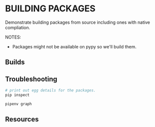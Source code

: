 # BUILDING PACKAGES

Demonstrate building packages from source including ones with native compliation.  

NOTES:

* Packages might not be available on pypy so we'll build them.  

## Builds


## Troubleshooting

```sh
# print out egg details for the packages.
pip inspect

pipenv graph 
```

## Resources

